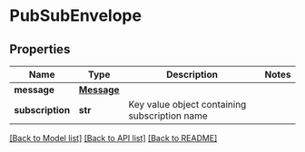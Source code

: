 # PubSubEnvelope

## Properties
Name | Type | Description | Notes
------------ | ------------- | ------------- | -------------
**message** | [**Message**](Message.md) |  | 
**subscription** | **str** | Key value object containing subscription name | 

[[Back to Model list]](../README.md#documentation-for-models) [[Back to API list]](../README.md#documentation-for-api-endpoints) [[Back to README]](../README.md)

